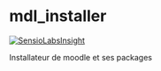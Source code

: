 # mdl_installer
[![SensioLabsInsight](https://insight.sensiolabs.com/projects/b32477c5-dff6-45ec-86a8-a0e80689d256/mini.png)](https://insight.sensiolabs.com/projects/b32477c5-dff6-45ec-86a8-a0e80689d256)

Installateur de moodle et ses packages
